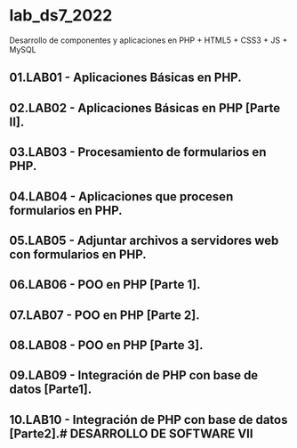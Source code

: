 # lab_ds7_2022
Desarrollo de componentes y aplicaciones en PHP + HTML5 + CSS3 + JS + MySQL

## 01.LAB01 - Aplicaciones Básicas en PHP.
## 02.LAB02 - Aplicaciones Básicas en PHP [Parte II].
## 03.LAB03 - Procesamiento de formularios en PHP.
## 04.LAB04 - Aplicaciones que procesen formularios en PHP.
## 05.LAB05 - Adjuntar archivos a servidores web con formularios en PHP.
## 06.LAB06 - POO en PHP [Parte 1].
## 07.LAB07 - POO en PHP [Parte 2].
## 08.LAB08 - POO en PHP [Parte 3].
## 09.LAB09 - Integración de PHP con base de datos [Parte1].
## 10.LAB10 - Integración de PHP con base de datos [Parte2].# DESARROLLO DE SOFTWARE VII

